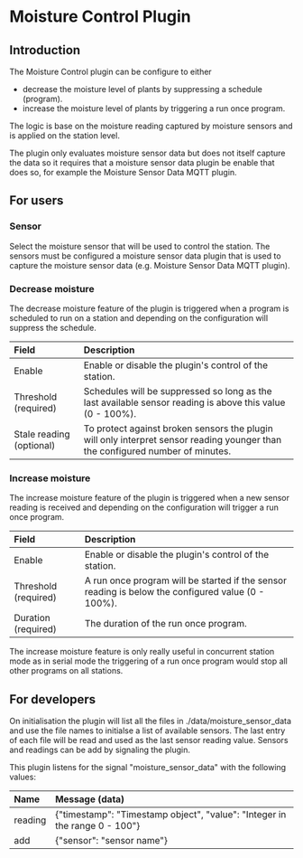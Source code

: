 # Moisture Control Plugin

## Introduction

The Moisture Control plugin can be configure to either

- decrease the moisture level of plants by suppressing a schedule (program).
- increase the moisture level of plants by triggering a run once program.

The logic is base on the moisture reading captured by moisture sensors
and is applied on the station level.

The plugin only evaluates moisture sensor data but does not itself
capture the data so it requires that a moisture sensor data plugin be enable that
does so, for example the Moisture Sensor Data MQTT plugin.

## For users

### Sensor
Select the moisture sensor that will be used to control the
station. The sensors must be configured a moisture sensor data plugin
that is used to capture the moisture sensor data (e.g.  Moisture
Sensor Data MQTT plugin).

### Decrease moisture

The decrease moisture feature of the plugin is triggered when a
program is scheduled to run on a station and depending on the
configuration will suppress the schedule.

|Field |Description|
| :--- | :--- |
|Enable | Enable or disable the plugin's control of the station.|
|Threshold (required) | Schedules will be suppressed so long as the last available sensor reading is above this value (0 - 100%).|
|Stale reading (optional) | To protect against broken sensors the plugin will only interpret sensor reading younger than the  configured number of minutes.|

### Increase moisture

The increase moisture feature of the plugin is triggered when a
new sensor reading is received and depending on the
configuration will trigger a run once program.

|Field |Description|
| :--- | :--- |
|Enable| Enable or disable the plugin's control of the station.|
|Threshold (required)| A run once program will be started if the sensor reading is below the configured value (0 - 100%).|
|Duration (required)| The duration of the run once program.|

The increase moisture feature is only really useful in concurrent
station mode as in serial mode the triggering of a run once program
would stop all other programs on all stations.


## For developers

On initialisation the plugin will list all the files in ./data/moisture\_sensor_data and use the file names to initialse a list of available sensors. The last entry of each file will be read and used as the last sensor reading value. Sensors and readings can be add by signaling the plugin.

This plugin listens for the signal "moisture\_sensor_data" with the following values:

|Name |Message (data)|
| :--- | :--- |
|reading| {"timestamp": "Timestamp object", "value": "Integer in the range 0 - 100"}
|add | {"sensor": "sensor name"}
